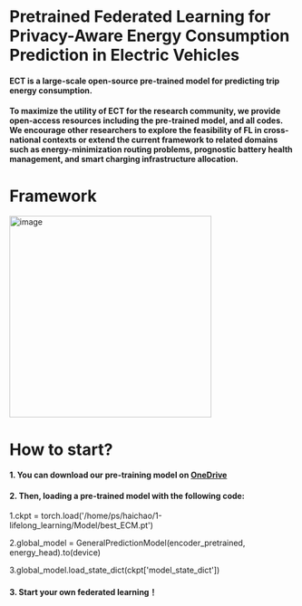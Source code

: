 # Pretrained Federated Learning for Privacy-Aware Energy Consumption Prediction in Electric Vehicles
#### ECT is a large-scale open-source pre-trained model for predicting trip energy consumption. 

#### To maximize the utility of ECT for the research community, we provide open-access resources including the pre-trained model, and all codes. We encourage other researchers to explore the feasibility of FL in cross-national contexts or extend the current framework to related domains such as energy-minimization routing problems, prognostic battery health management, and smart charging infrastructure allocation.
# Framework

<img width="356" alt="image" src="https://github.com/user-attachments/assets/00e1dbe4-aefa-4138-8b34-1a52b99f2ed4" />

# How to start?

#### 1. You can download our pre-training model on [OneDrive]([https://1drv.ms/u/c/284956e407934917/Ed6g9DN4KRFJh5Zbyo50MowByxbMMutr_ExWMJwA2qzWEA?e=IP2TJq](https://1drv.ms/u/c/284956e407934917/EW_79LiVimRHvlc6Ne1Zi1EBV_90rNBWObv05X33l7ZJTw?e=3NxvrC))
#### 2. Then, loading a pre-trained model with the following code:
1.ckpt = torch.load('/home/ps/haichao/1-lifelong_learning/Model/best_ECM.pt')

2.global_model = GeneralPredictionModel(encoder_pretrained, energy_head).to(device)

3.global_model.load_state_dict(ckpt['model_state_dict'])

#### 3. Start your own federated learning！


